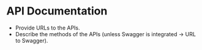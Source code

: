 # API Documentation

- Provide URLs to the APIs.
- Describe the methods of the APIs (unless Swagger is integrated -> URL to Swagger).
